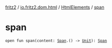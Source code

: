 [fritz2](../../index.md) / [io.fritz2.dom.html](../index.md) / [HtmlElements](index.md) / [span](./span.md)

# span

`open fun span(content: `[`Span`](../-span/index.md)`.() -> `[`Unit`](https://kotlinlang.org/api/latest/jvm/stdlib/kotlin/-unit/index.html)`): `[`Span`](../-span/index.md)